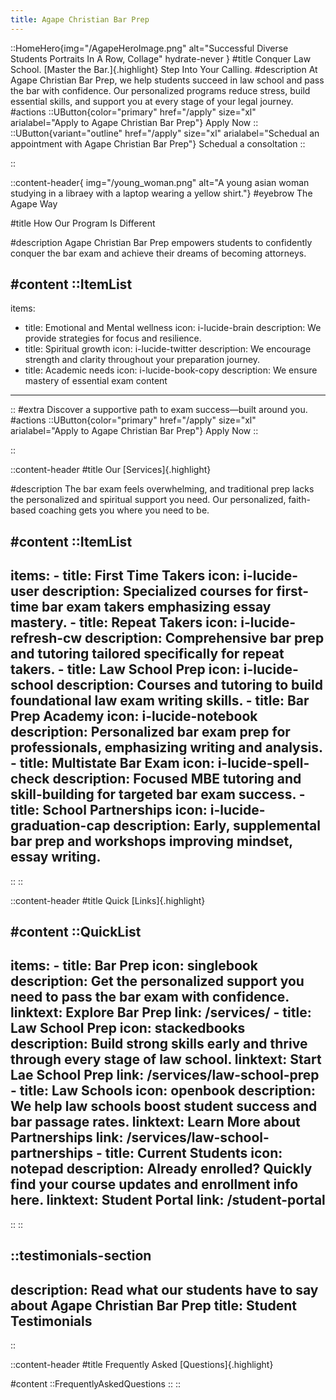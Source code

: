 ```yaml
---
title: Agape Christian Bar Prep
---
```


::HomeHero{img="/AgapeHeroImage.png" alt="Successful Diverse Students Portraits In A Row, Collage" hydrate-never }
#title
Conquer Law School. [Master the Bar.]{.highlight} Step Into Your Calling.
#description
At Agape Christian Bar Prep, we help students succeed in law school and pass the bar with confidence. Our personalized programs reduce stress, build essential skills, and support you at every stage of your legal journey.
#actions
::UButton{color="primary" href="/apply" size="xl" arialabel="Apply to Agape Christian Bar Prep"}
Apply Now
::
::UButton{variant="outline" href="/apply" size="xl" arialabel="Schedual an appointment with Agape Christian Bar Prep"}
Schedual a consoltation
::

::

::content-header{ img="/young_woman.png" alt="A young asian woman studying in a libraey with a laptop wearing a yellow shirt."}
#eyebrow
The Agape Way

#title
How Our Program Is Different

#description
Agape Christian Bar Prep empowers students to confidently conquer the bar exam and achieve their dreams of becoming attorneys.

#content
::ItemList
---
items:

  - title: Emotional and Mental wellness
    icon: i-lucide-brain
    description: We provide strategies for focus and resilience.
  - title: Spiritual growth
    icon: i-lucide-twitter
    description: We encourage strength and clarity throughout your preparation journey.
  - title: Academic needs
    icon: i-lucide-book-copy
    description: We ensure mastery of essential exam content
---
::
#extra
Discover a supportive path to exam success—built around you.
#actions
::UButton{color="primary" href="/apply" size="xl" arialabel="Apply to Agape Christian Bar Prep"}
Apply Now
::

::




::content-header
#title
Our [Services]{.highlight}

#description
The bar exam feels overwhelming, and traditional prep lacks the personalized and spiritual support you need. Our personalized, faith-based coaching gets you where you need to be.

#content
  ::ItemList
  ---
  items:
    - title: First Time Takers
      icon: i-lucide-user
      description: Specialized courses for first-time bar exam takers emphasizing essay mastery.
    - title: Repeat Takers
      icon: i-lucide-refresh-cw
      description: Comprehensive bar prep and tutoring tailored specifically for repeat takers.
    - title: Law School Prep
      icon: i-lucide-school
      description: Courses and tutoring to build foundational law exam writing skills.
    - title: Bar Prep Academy
      icon: i-lucide-notebook
      description: Personalized bar exam prep for professionals, emphasizing writing and analysis.
    - title: Multistate Bar Exam
      icon: i-lucide-spell-check
      description: Focused MBE tutoring and skill-building for targeted bar exam success.
    - title: School Partnerships
      icon: i-lucide-graduation-cap
      description: Early, supplemental bar prep and workshops improving mindset, essay writing.
  ---
  ::
::

::content-header
#title
Quick [Links]{.highlight}

#content
  ::QuickList
  ---
  items:
    - title: Bar Prep
      icon: singlebook
      description: Get the personalized support you need to pass the bar exam with confidence.
      linktext: Explore Bar Prep
      link: /services/
    - title: Law School Prep
      icon: stackedbooks
      description: Build strong skills early and thrive through every stage of law school.
      linktext: Start Lae School Prep
      link: /services/law-school-prep
    - title: Law Schools
      icon: openbook
      description: We help law schools boost student success and bar passage rates.
      linktext: Learn More about Partnerships
      link: /services/law-school-partnerships
    - title: Current Students
      icon: notepad
      description: Already enrolled? Quickly find your course updates and enrollment info here.
      linktext: Student Portal
      link: /student-portal
  ---
  ::
::


::testimonials-section
---
description: Read what our students have to say about Agape Christian Bar Prep
title: Student Testimonials
---
::

::content-header
#title
Frequently Asked [Questions]{.highlight}

#content
::FrequentlyAskedQuestions
::
::